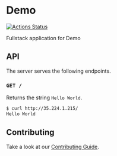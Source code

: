 # Demo

[![Actions Status](https://github.com/tmattio/demo/workflows/CI/badge.svg)](https://github.com/tmattio/demo/actions)

Fullstack application for Demo

## API

The server serves the following endpoints.

### `GET /`

Returns the string `Hello World`.

```bash
$ curl http://35.224.1.215/
Hello World
```

## Contributing

Take a look at our [Contributing Guide](CONTRIBUTING.md).
